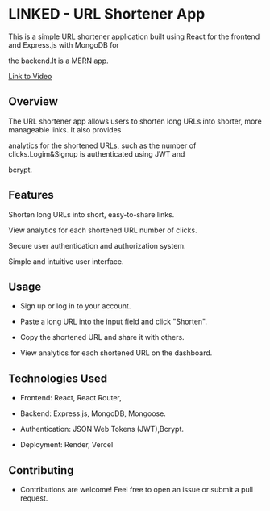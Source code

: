 # LINKED - URL Shortener App

This is a simple URL shortener application built using React for the frontend and Express.js with MongoDB for 

the backend.It is a MERN app.

[Link to Video](https://urlshortnerapp-9g15.onrender.com/P5zpYKmsx)

## Overview

The URL shortener app allows users to shorten long URLs into shorter, more manageable links. It also provides 

analytics for the shortened URLs, such as the number of clicks.Logim&Signup is authenticated using JWT and 

bcrypt.

## Features

Shorten long URLs into short, easy-to-share links.

View analytics for each shortened URL number of clicks.

Secure user authentication and authorization system.

Simple and intuitive user interface.

## Usage

- Sign up or log in to your account.

- Paste a long URL into the input field and click "Shorten".

- Copy the shortened URL and share it with others.

- View analytics for each shortened URL on the dashboard.

## Technologies Used

- Frontend: React, React Router,

- Backend: Express.js, MongoDB, Mongoose.

- Authentication: JSON Web Tokens (JWT),Bcrypt.

- Deployment: Render, Vercel

## Contributing

- Contributions are welcome! Feel free to open an issue or submit a pull request.